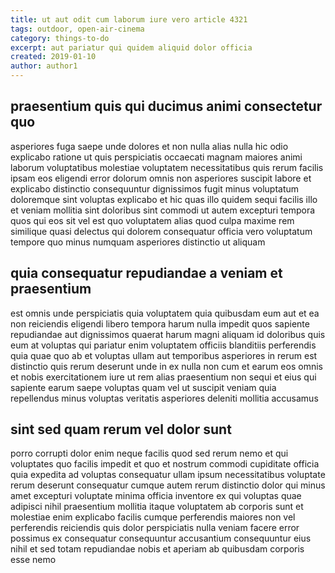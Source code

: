 ```yaml
---
title: ut aut odit cum laborum iure vero article 4321
tags: outdoor, open-air-cinema
category: things-to-do
excerpt: aut pariatur qui quidem aliquid dolor officia
created: 2019-01-10
author: author1
---
```


## praesentium quis qui ducimus animi consectetur quo

asperiores fuga saepe unde dolores et non nulla alias nulla hic odio explicabo ratione ut quis perspiciatis occaecati magnam maiores animi laborum voluptatibus molestiae voluptatem necessitatibus quis rerum facilis ipsam eos eligendi error dolorum omnis non asperiores suscipit labore et explicabo distinctio consequuntur dignissimos fugit minus voluptatum doloremque sint voluptas explicabo et hic quas illo quidem sequi facilis illo et veniam mollitia sint doloribus sint commodi ut autem excepturi tempora quos qui eos sit vel est quo voluptatem alias quod culpa maxime rem similique quasi delectus qui dolorem consequatur officia vero voluptatum tempore quo minus numquam asperiores distinctio ut aliquam

## quia consequatur repudiandae a veniam et praesentium

est omnis unde perspiciatis quia voluptatem quia quibusdam eum aut et ea non reiciendis eligendi libero tempora harum nulla impedit quos sapiente repudiandae aut dignissimos quaerat harum magni aliquam id doloribus quis eum at voluptas qui pariatur enim voluptatem officiis blanditiis perferendis quia quae quo ab et voluptas ullam aut temporibus asperiores in rerum est distinctio quis rerum deserunt unde in ex nulla non cum et earum eos omnis et nobis exercitationem iure ut rem alias praesentium non sequi et eius qui sapiente earum saepe voluptas quam vel ut suscipit veniam quia repellendus minus voluptas veritatis asperiores deleniti mollitia accusamus

## sint sed quam rerum vel dolor sunt

porro corrupti dolor enim neque facilis quod sed rerum nemo et qui voluptates quo facilis impedit et quo et nostrum commodi cupiditate officia quia expedita ad voluptas consequatur ullam ipsum necessitatibus voluptate rerum deserunt consequatur cumque autem rerum distinctio dolor qui minus amet excepturi voluptate minima officia inventore ex qui voluptas quae adipisci nihil praesentium mollitia itaque voluptatem ab corporis sunt et molestiae enim explicabo facilis cumque perferendis maiores non vel perferendis reiciendis quis dolor perspiciatis nulla veniam facere error possimus ex consequatur consequuntur accusantium consequuntur eius nihil et sed totam repudiandae nobis et aperiam ab quibusdam corporis esse nemo

